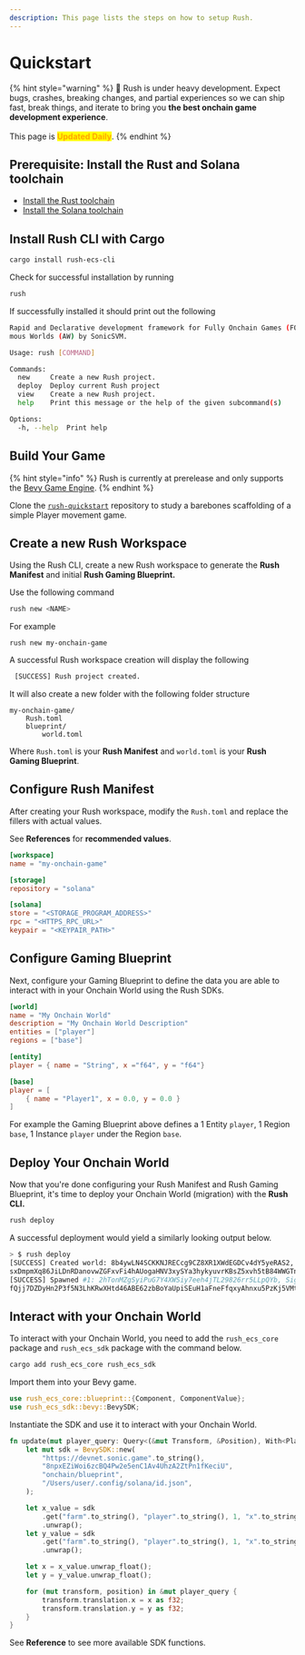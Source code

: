 ```yaml
---
description: This page lists the steps on how to setup Rush.
---
```


# Quickstart

{% hint style="warning" %}
🚧 Rush is under heavy development. Expect bugs, crashes, breaking changes, and partial experiences so we can ship fast, break things, and iterate to bring you **the best onchain game development experience**. \
\
This page is <mark style="color:orange;">**Updated Daily**</mark>.
{% endhint %}

## Prerequisite: Install the Rust and Solana toolchain

* [Install the Rust toolchain](https://www.rust-lang.org/tools/install)
* [Install the Solana toolchain](https://docs.solanalabs.com/cli/install)



## Install Rush CLI with Cargo

```bash
cargo install rush-ecs-cli
```

Check for successful installation by running

```bash
rush
```

If successfully installed it should print out the following

```bash
Rapid and Declarative development framework for Fully Onchain Games (FOCG) and Autono
mous Worlds (AW) by SonicSVM.

Usage: rush [COMMAND]

Commands:
  new     Create a new Rush project.
  deploy  Deploy current Rush project
  view    Create a new Rush project.
  help    Print this message or the help of the given subcommand(s)

Options:
  -h, --help  Print help

```



## Build Your Game

{% hint style="info" %}
Rush is currently at prerelease and only supports the [Bevy Game Engine](https://bevyengine.org/).
{% endhint %}

Clone the [`rush-quickstart`](https://github.com/mirrorworld-universe/rush-quickstart) repository to study a barebones scaffolding of a simple Player movement game.



## Create a new Rush Workspace

Using the Rush CLI, create a new Rush workspace to generate the **Rush Manifest** and initial **Rush Gaming Blueprint.**

Use the following command

```bash
rush new <NAME>
```

For example

```
rush new my-onchain-game
```

A successful Rush workspace creation will display the following

```bash
⠀[SUCCESS] Rush project created.
```

It will also create a new folder with the following folder structure

```
my-onchain-game/
    Rush.toml
    blueprint/
        world.toml
```

Where `Rush.toml` is your **Rush Manifest** and `world.toml` is your **Rush Gaming Blueprint**.

## Configure Rush Manifest

After creating your Rush workspace, modify the `Rush.toml` and replace the fillers with actual values.

See **References** for **recommended values**.

```toml
[workspace]
name = "my-onchain-game"

[storage]
repository = "solana"

[solana]
store = "<STORAGE_PROGRAM_ADDRESS>"
rpc = "<HTTPS_RPC_URL>"
keypair = "<KEYPAIR_PATH>"

```



## Configure Gaming Blueprint

Next, configure your Gaming Blueprint to define the data you are able to interact with in your Onchain World using the Rush SDKs.

```toml
[world]
name = "My Onchain World"
description = "My Onchain World Description"
entities = ["player"]
regions = ["base"]

[entity]
player = { name = "String", x ="f64", y = "f64"}

[base]
player = [
	{ name = "Player1", x = 0.0, y = 0.0 }
]
```

For example the Gaming Blueprint above defines a 1 Entity `player`, 1 Region `base`, 1 Instance `player` under the Region `base`.



## Deploy Your Onchain World

Now that you're done configuring your Rush Manifest and Rush Gaming Blueprint, it's time to deploy your Onchain World (migration) with the **Rush CLI.**

```bash
rush deploy
```

A successful deployment would yield a similarly looking output below.

```bash
> $ rush deploy                                                            ⬡ 18.19.1 
[SUCCESS] Created world: 8b4ywLN4SCKKNJRECcg9CZ8XR1XWdEGDCv4dY5yeRAS2, Signature: 5Jag
sxDmpmXq86JiLDnRDanovwZGFxvFi4hAUogaHNV3xySYa3hykyuvrKBsZ5xvh5tB84WWGTneHQeT9U71K1Mm
[SUCCESS] Spawned #1: 2hTonMZgSyiPuG7Y4XWSiy7eeh4jTL29826rr5LLpQYb, Signature: 23e1aBj
fQjj7DZDyHn2P3f5N3LhKRwXHtd46ABE62zbBoYaUpiSEuH1aFneFfqxyAhnxu5PzKj5VMta5nR2X9P8Q
```

## Interact with your Onchain World

To interact with your Onchain World, you need to add the `rush_ecs_core` package and `rush_ecs_sdk` package with the command below.

```bash
cargo add rush_ecs_core rush_ecs_sdk
```

Import them into your Bevy game.

```rust
use rush_ecs_core::blueprint::{Component, ComponentValue};
use rush_ecs_sdk::bevy::BevySDK;
```

Instantiate the SDK and use it to interact with your Onchain World.

```rust
fn update(mut player_query: Query<(&mut Transform, &Position), With<Player>>) {
    let mut sdk = BevySDK::new(
        "https://devnet.sonic.game".to_string(),
        "8npxEZiWoi6zcBQ4Pw2e5enC1Av4UhzA2ZtPn1fKeciU",
        "onchain/blueprint",
        "/Users/user/.config/solana/id.json",
    );

    let x_value = sdk
        .get("farm".to_string(), "player".to_string(), 1, "x".to_string())
        .unwrap();
    let y_value = sdk
        .get("farm".to_string(), "player".to_string(), 1, "x".to_string())
        .unwrap();

    let x = x_value.unwrap_float();
    let y = y_value.unwrap_float();

    for (mut transform, position) in &mut player_query {
        transform.translation.x = x as f32;
        transform.translation.y = y as f32;
    }
}

```



See **Reference** to see more available SDK functions.
